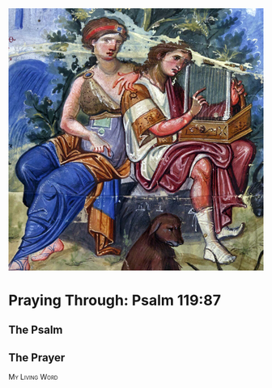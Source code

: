 <img class="intro-right" src="art-paris-psalter.jpg">

<style>
  li {list-style-type: none;}
  p + ul {
    margin-top: -18px;
}
</style>

# Praying Through: Psalm 119:87

## The Psalm

## The Prayer

<div style="font-variant: small-caps;">
My Living Word
</div>
